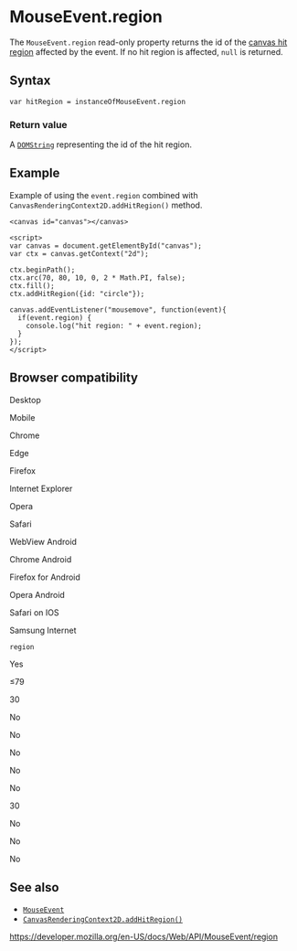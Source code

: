 MouseEvent.region
=================

The `MouseEvent.region` read-only property returns the id of the [canvas hit region](../canvasrenderingcontext2d/addhitregion) affected by the event. If no hit region is affected, `null` is returned.

Syntax
------

    var hitRegion = instanceOfMouseEvent.region

### Return value

A [`DOMString`](../domstring) representing the id of the hit region.

Example
-------

Example of using the `event.region` combined with `CanvasRenderingContext2D.addHitRegion()` method.

    <canvas id="canvas"></canvas>

    <script>
    var canvas = document.getElementById("canvas");
    var ctx = canvas.getContext("2d");

    ctx.beginPath();
    ctx.arc(70, 80, 10, 0, 2 * Math.PI, false);
    ctx.fill();
    ctx.addHitRegion({id: "circle"});

    canvas.addEventListener("mousemove", function(event){
      if(event.region) {
        console.log("hit region: " + event.region);
      }
    });
    </script>

Browser compatibility
---------------------

Desktop

Mobile

Chrome

Edge

Firefox

Internet Explorer

Opera

Safari

WebView Android

Chrome Android

Firefox for Android

Opera Android

Safari on IOS

Samsung Internet

`region`

Yes

≤79

30

No

No

No

No

No

30

No

No

No

See also
--------

-   [`MouseEvent`](../mouseevent)
-   [`CanvasRenderingContext2D.addHitRegion()`](../canvasrenderingcontext2d/addhitregion)

<a href="https://developer.mozilla.org/en-US/docs/Web/API/MouseEvent/region" class="_attribution-link">https://developer.mozilla.org/en-US/docs/Web/API/MouseEvent/region</a>
